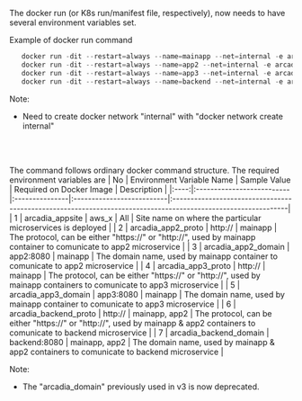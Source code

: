 The docker run (or K8s run/manifest file, respectively), now needs to have several environment variables set.

Example of docker run command 
```python
   docker run -dit --restart=always --name=mainapp --net=internal -e arcadia_appsite="aws_x" -e arcadia_app2_proto="http://" -e arcadia_app2_domain="app2:8080" -e arcadia_app3_proto="http://" -e arcadia_app3_domain="app3:8080" -e arcadia_backend_proto="http://" -e arcadia_backend_domain="backend:8080" -p 80:8080 doddywid/arcadia-mainapp:v6
   docker run -dit --restart=always --name=app2 --net=internal -e arcadia_appsite="aws_x" -e arcadia_backend_proto="http://" -e arcadia_backend_domain="backend:8080" -p 81:8080 doddywid/arcadia-app2:v6
   docker run -dit --restart=always --name=app3 --net=internal -e arcadia_appsite="aws_x" -p 82:8080 doddywid/arcadia-app3:v6
   docker run -dit --restart=always --name=backend --net=internal -e arcadia_appsite="aws_x" -p 83:8080 doddywid/arcadia-backend:v6
```
Note: 
- Need to create docker network "internal" with "docker network create internal"

</br>
</br>

The command follows ordinary docker command structure.
The required environment variables are
|  No  | Environment Variable Name | Sample Value   | Required on Docker Image  | Description                                                                                                   |
|:----:|:--------------------------|:---------------|:--------------------------|:--------------------------------------------------------------------------------------------------------------|
|  1   | arcadia_appsite           | aws_x           | All                       | Site name on where the particular microservices is deployed                                                  |
|  2   | arcadia_app2_proto        | http://        | mainapp                   | The protocol, can be either "https://" or "http://", used by mainapp container to comunicate to app2 microservice |
|  3   | arcadia_app2_domain       | app2:8080           | mainapp                    | The domain name, used by mainapp container to comunicate to app2 microservice                                       |
|  4   | arcadia_app3_proto        | http://        | mainapp                   | The protocol, can be either "https://" or "http://", used by mainapp containers to comunicate to app3 microservice |
|  5   | arcadia_app3_domain       | app3:8080           | mainapp                   | The domain name, used by mainapp container to comunicate to app3 microservice                                       |
|  6   | arcadia_backend_proto     | http://        | mainapp, app2             | The protocol, can be either "https://" or "http://", used by mainapp & app2 containers to comunicate to backend microservice |
|  7   | arcadia_backend_domain    | backend:8080        | mainapp, app2             | The domain name, used by mainapp & app2 containers to comunicate to backend microservice                                       |

Note: 
- The "arcadia_domain" previously used in v3 is now deprecated.
